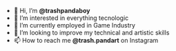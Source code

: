 - 👋 Hi, I’m **@trashpandaboy**
- 👀 I’m interested in everything tecnologic
- 🌱 I’m currently employed in Game Industry
- 💞️ I’m looking to improve my technical and artistic skills
- 📫 How to reach me **@trash.pandart** on Instagram

<!---
trashpandaboy/trashpandaboy is a ✨ special ✨ repository because its `README.md` (this file) appears on your GitHub profile.
You can click the Preview link to take a look at your changes.
--->
